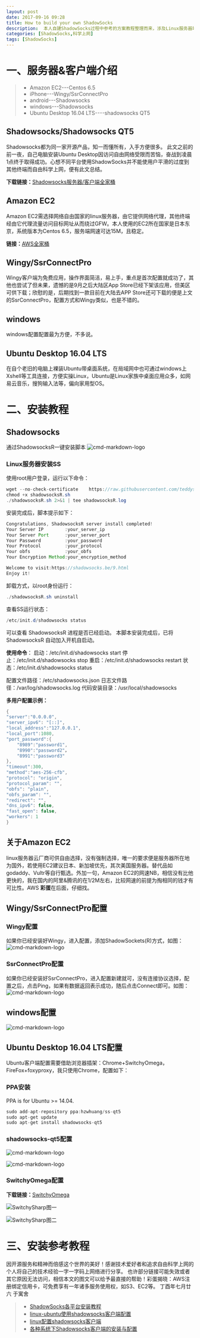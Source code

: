 ```yaml
---
layout: post
date: 2017-09-16 09:28
title: How to build your own ShadowSocks 
description:  本人自建ShadowSocks过程中参考的方案教程整理而来，涉及Linux服务器端、Windosw、IOS、安卓以及Linux Desktop桌面系统，不同客户端搭建方案不同，愿大家都能翻墙到邻家科学上网，总结如下。
categories: [ShadowSocks,科学上网]
tags: [ShadowSocks]
---
```

# 一、服务器&客户端介绍
> * Amazon EC2---Centos 6.5
> * iPhone---Wingy/SsrConnectPro
> * android---Shadowsocks
> * windows---Shadowsocks
> * Ubuntu Desktop 16.04 LTS----shadowsocks QT5

## Shadowsocks/Shadowsocks QT5
Shadowsocks都为同一家开源产品，知一而懂所有，入手方便很多。
此文之前的前一夜，自己电脑安装Ubuntu Desktop因访问自由网络受限而苦恼，奋战到凌晨1点终于取得成功。心想不同平台使用ShadowSocks并不能使用户平滑的过度到其他终端而自由科学上网，便有此文总结。

**下载链接：**[Shadowsocks服务器/客户端全家桶][1]
## Amazon EC2
Amazon EC2需选择网络自由国家的linux服务器，由它提供网络代理，其他终端经由它代理流量访问目标网址从而绕过GFW。本人使用的EC2所在国家是日本东京，系统版本为Centos 6.5，服务端网速可达15M，且稳定。

**链接：**[AWS全家桶][2]
## Wingy/SsrConnectPro
Wingy客户端为免费应用，操作界面简洁，易上手，重点是首次配置就成功了，其他也尝试了但未果，遗憾的是9月之后大陆区App Store已经下架该应用，但美区可供下载；欣慰的是，后期找到一款目前在大陆去APP Store还可下载的便是上文的SsrConnectPro，配置方式和Wingy类似，也是不错的。
## windows
windows配置配置最为方便，不多说。

## Ubuntu Desktop 16.04 LTS
在自个老旧的电脑上裸装Ubuntu带桌面系统，在局域网中也可通过windows上Xshell等工具连接，方便实操Linux，Ubuntu是Linux家族中桌面应用众多，如网易云音乐，搜狗输入法等，偏向家用型OS。

# 二、安装教程
## Shadowsocks
通过ShadowsocksR一键安装脚本
![cmd-markdown-logo](https://shadowsocks.be/usr/uploads/shadowsocks.png)
### Linux服务器安装SS
使用root用户登录，运行以下命令：
``` java
wget --no-check-certificate    https://raw.githubusercontent.com/teddysun/shadowsocks_install/master/shadowsocksR.sh
chmod +x shadowsocksR.sh
./shadowsocksR.sh 2>&1 | tee shadowsocksR.log
```
安装完成后，脚本提示如下：
```java
Congratulations, ShadowsocksR server install completed!
Your Server IP        :your_server_ip
Your Server Port      :your_server_port
Your Password         :your_password
Your Protocol         :your_protocol
Your obfs             :your_obfs
Your Encryption Method:your_encryption_method

Welcome to visit:https://shadowsocks.be/9.html
Enjoy it!
```
卸载方式，以root身份运行：
```java
./shadowsocksR.sh uninstall
```
查看SS运行状态：
```java
/etc/init.d/shadowsocks status
```
可以查看 ShadowsocksR 进程是否已经启动。
本脚本安装完成后，已将 ShadowsocksR 自动加入开机自启动。

**使用命令**：
启动：/etc/init.d/shadowsocks start
停止：/etc/init.d/shadowsocks stop
重启：/etc/init.d/shadowsocks restart
状态：/etc/init.d/shadowsocks status

配置文件路径：/etc/shadowsocks.json
日志文件路径：/var/log/shadowsocks.log
代码安装目录：/usr/local/shadowsocks

**多用户配置示例：**
```java
{
"server":"0.0.0.0",
"server_ipv6": "[::]",
"local_address":"127.0.0.1",
"local_port":1080,
"port_password":{
    "8989":"password1",
    "8990":"password2"，
    "8991":"password3"
},
"timeout":300,
"method":"aes-256-cfb",
"protocol": "origin",
"protocol_param": "",
"obfs": "plain",
"obfs_param": "",
"redirect": "",
"dns_ipv6": false,
"fast_open": false,
"workers": 1
}

```
## 关于Amazon EC2
 linux服务器云厂商可供自由选择，没有强制选择，唯一的要求便是服务器所在地为国外，若使用EC2建议日本、新加坡优先，其次美国服务器。替代品如godaddy、Vultr等自行甄选。外加一句，Amazon EC2的网速NB，相信没有比他更快的，我在国内的阿里&腾讯的在1/2M左右，比较网速的前提为掏相同的钱才有可比性。AWS **彩蛋**在后面，仔细找。

## Wingy/SsrConnectPro配置
###  Wingy配置
如果你已经安装好Wingy，进入配置，添加ShadowSockets(R)方式，如图：
![cmd-markdown-logo](http://ow5hmv2cu.bkt.clouddn.com/wingy.jpg)

### SsrConnectPro配置
如果你已经安装好SsrConnectPro，进入配置新建就可，没有连接协议选择，配置之后，点击Ping，如果有数据返回表示成功，随后点击Connect即可。如图：
![cmd-markdown-logo](http://ow5hmv2cu.bkt.clouddn.com/wingy.jpg)
## windows配置
![cmd-markdown-logo](http://ow5hmv2cu.bkt.clouddn.com/s-win.jpg)

## Ubuntu Desktop 16.04 LTS配置
Ubuntu客户端配置需要借助浏览器插架：Chrome+SwitchyOmega，FireFox+foxyproxy，我只使用Chrome，配置如下：
### PPA安装
PPA is for Ubuntu >= 14.04.
```java
sudo add-apt-repository ppa:hzwhuang/ss-qt5
sudo apt-get update
sudo apt-get install shadowsocks-qt5
```
### shadowsocks-qt5配置
![cmd-markdown-logo](http://ow5hmv2cu.bkt.clouddn.com/ss11.jpg)

![cmd-markdown-logo](http://ow5hmv2cu.bkt.clouddn.com/ss22.jpg)
### SwitchyOmega配置
**下载链接：**[SwitchyOmega ][3]

![SwitchySharp图一](http://ow5hmv2cu.bkt.clouddn.com/swith1.jpg)

![SwitchySharp图二](http://ow5hmv2cu.bkt.clouddn.com/swith2.jpg)

# 三、安装参考教程
因开源服务和精神而倍感这个世界的美好！感谢技术爱好者和追求自由科学上网的个人将自己的技术经验一字一字码上网络进行分享。
也许部分链接可能失效或者其它原因无法访问，相信本文的图文可以给予最直接的帮助！彩蛋揭晓：AWS注册绑定信用卡，可免费享有一年诸多服务使用权，如S3、EC2等。
丁酉年七月廿六 于寓舍
> * [ShadowSocks各平台安装教程][4]
> * [linux-ubuntu使用shadowsocks客户端配置][5]
> * [linux配置shadowsocks客户端][6]
> * [各种系统下Shadowsocks客户端的安装与配置][7]

  [1]: https://shadowsocks.org/en/download/clients.html
  [2]: https://amazonaws-china.com/
  [3]: https://github.com/FelisCatus/SwitchyOmega/releases
  [4]: https://shadowsocks.be/9.html
  [5]: http://rrcat.us/?p=250
  [6]: https://my.oschina.net/u/1432769/blog/619651
  [7]: http://www.jeyzhang.com/how-to-install-and-setup-shadowsocks-client-in-different-os.html
